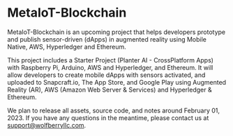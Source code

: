 # MetaIoT-Blockchain

MetaIoT-Blockchain is an upcoming project that helps developers prototype and publish sensor-driven (dApps) in augmented reality using Mobile Native, AWS, Hyperledger and Ethereum.

This project includes a Starter Project (Planter AI - CrossPlatform Apps) with Raspberry Pi, Arduino, AWS and Hyperledger, and Ethereum. It will allow developers to create mobile dApps with sensors activated, and uploaded to Snapcraft.io, The App Store, and Google Play using Augmented Reality (AR), AWS (Amazon Web Server & Services) and Hyperledger & Ethereum.

We plan to release all assets, source code, and notes around February 01, 2023. If you have any questions in the meantime, please contact us at support@wolfberryllc.com.
